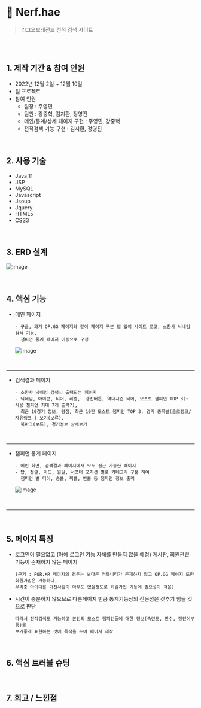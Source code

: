 # 📌 Nerf.hae
>리그오브레전드 전적 검색 사이트
<br>
<br>

## 1. 제작 기간 & 참여 인원
- 2022년 12월 2일 ~ 12월 10일
- 팀 프로젝트
- 참여 인원
  - 팀장 : 주영민
  - 팀원 : 강중혁, 김지환, 정영진
  - 메인/통계/상세 페이지 구현 : 주영민, 강중혁
  - 전적검색 기능 구현 : 김지환, 정영진
<br>

## 2. 사용 기술
  - Java 11
  - JSP
  - MySQL
  - Javascript
  - Jsoup
  - Jquery
  - HTML5
  - CSS3

<br>

## 3. ERD 설계
  ![image](https://user-images.githubusercontent.com/110506500/207405103-90768f3c-55e2-44e0-a650-85f792bc4ecf.png)


<br>

## 4. 핵심 기능

  - 메인 페이지

        - 구글, 과거 OP.GG 페이지와 같이 페이지 구분 탭 없이 사이트 로고, 소환사 닉네임 검색 기능,
          챔피언 통계 페이지 이동으로 구성 
    ![image](https://user-images.githubusercontent.com/110506500/207396098-a981a414-419d-4d32-a209-af3f2dd1fc79.png)
<br>

***

  - 검색결과  페이지
  
        - 소환사 닉네임 검색시 출력되는 페이지
        - 닉네임, 아이콘, 티어, 레벨,  갱신버튼, 역대시즌 티어, 모스트 챔피언 TOP 3(+ 사용 챔피언 최대 7개 출력?),
          최근 10경기 정보, 평점, 최근 10판 모스트 챔피언 TOP 3, 경기 종목별(솔로랭크/자유랭크 ) 보기(보류), 
          북마크(보류), 경기정보 상세보기
<br>

***

  - 챔피언 통계 페이지
  
        - 메인 화면, 검색결과 페이지에서 모두 접근 가능한 페이지
        - 탑, 정글, 미드, 원딜, 서포터 포지션 별로 카테고리 구분 하여 
          챔피언 별 티어, 승률, 픽률, 벤률 등 챔피언 정보 출력
    ![image](https://user-images.githubusercontent.com/110506500/207396883-bbfbf061-8776-49a9-b8df-e30d85f61950.png)
<br>

***

<br>

## 5. 페이지 특징

  - 로그인이 필요없고 (아예 로그인 기능 자체를 만들지 않을 예정)
         게시판, 회원관련 기능이 존재하지 않는 페이지
     
        (근거 : FOR.KR 페이지의 경우는 별다른 커뮤니티가 존재하지 않고 OP.GG 페이지 또한 회원가입은 가능하나,
        우리중 아이디를 가진사람이 아무도 없을정도로 회원가입 기능에 필요성이 적음)

  - 시간이 충분하지 않으므로 다른페이지 만큼 통계기능상의 전문성은 갖추기 힘들 것으로 판단
    
        따라서 전적검색도 가능하고 본인의 모스트 챔피언들에 대한 정보(숙련도, 판수, 장인여부 등)를
        보기좋게 표현하는 것에 특색을 두어 페이지 제작

<br>

## 6. 핵심 트러블 슈팅

<br>

## 7. 회고 / 느낀점





